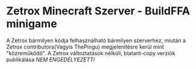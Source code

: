# Zetrox Minecraft Szerver - BuildFFA minigame

A Zetrox bármilyen kódja felhasználható bármilyen szerverhez, miután a Zetrox contributora(Vagyis ThePingu) megjelenítésre kerül mint "közreműködő".
A Zetrox változtatások nélküli, blatant-copy verziók publikálása *NEM ENGEDÉLYEZETT!*

